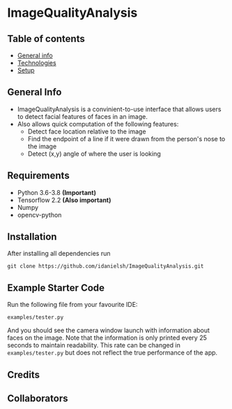 # ImageQualityAnalysis

## Table of contents
* [General info](#general-info)
* [Technologies](#technologies)
* [Setup](#setup)

## General Info 
* ImageQualityAnalysis is a convinient-to-use interface that allows users to detect facial features of faces in an image.
* Also allows quick computation of the following features:
    * Detect face location relative to the image
    * Find the endpoint of a line if it were drawn from the person's nose to the image
    * Detect (x,y) angle of where the user is looking
## Requirements
* Python 3.6-3.8 **(Important)**
* Tensorflow 2.2 **(Also important)**
* Numpy
* opencv-python
## Installation
After installing all dependencies run
```
git clone https://github.com/idanielsh/ImageQualityAnalysis.git
```

## Example Starter Code
Run the following file from your favourite IDE:
```
examples/tester.py
```
And you should see the camera window launch with information about faces on the image. Note that the information is only
printed every 25 seconds to maintain readability. This rate can be changed in `examples/tester.py` but does not reflect 
the true performance of the app. 


## Credits

## Collaborators


